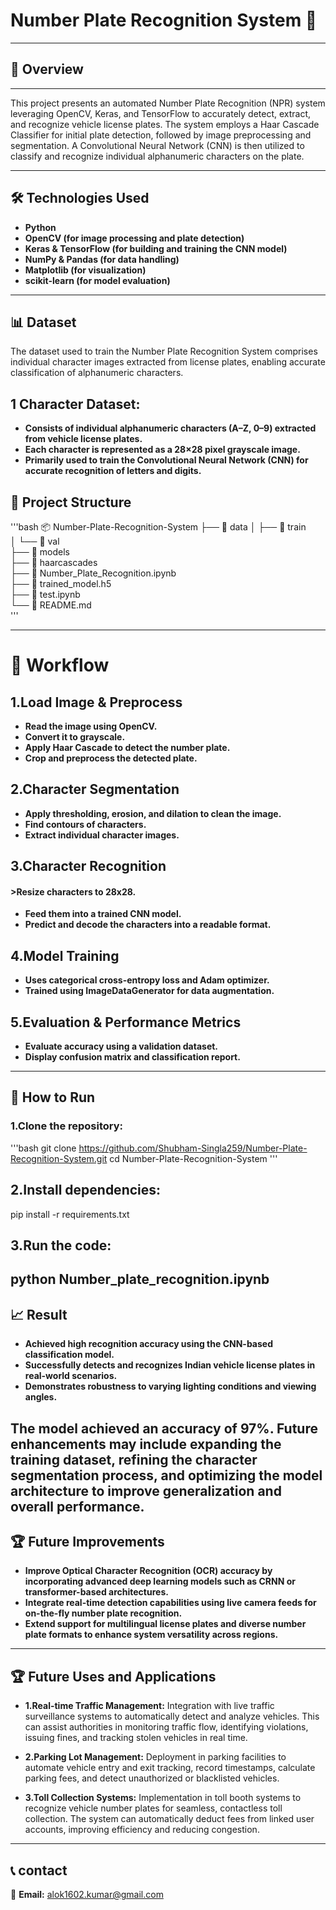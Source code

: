 # Number Plate Recognition System 🚗
---
## 📌 Overview
---
 This project presents an automated Number Plate Recognition (NPR) system leveraging OpenCV, Keras, and TensorFlow to accurately detect, extract, and recognize vehicle license plates. The system employs a Haar Cascade Classifier for initial plate detection, followed by image preprocessing and segmentation. A Convolutional Neural Network (CNN) is then utilized to classify and recognize individual alphanumeric characters on the plate.
 
---
## 🛠 Technologies Used
- **Python**
- **OpenCV (for image processing and plate detection)**
- **Keras & TensorFlow (for building and training the CNN model)**
- **NumPy & Pandas (for data handling)**
- **Matplotlib (for visualization)**
- **scikit-learn (for model evaluation)**
---

## 📊 Dataset
The dataset used to train the Number Plate Recognition System comprises individual character images extracted from license plates, enabling accurate classification of alphanumeric characters.

## 1 Character Dataset:
- **Consists of individual alphanumeric characters (A–Z, 0–9) extracted from vehicle license plates.**
- **Each character is represented as a 28×28 pixel grayscale image.**
- **Primarily used to train the Convolutional Neural Network (CNN) for accurate recognition of letters and digits.**

## 📂 Project Structure
'''bash
📦 Number-Plate-Recognition-System
├── 📁 data
│   ├── 📁 train          
│   └── 📁 val            
├── 📁 models             
├── 📁 haarcascades       
├── 📄 Number_Plate_Recognition.ipynb   
├── 📄 trained_model.h5  
├── 📄 test.ipynb         
└── 📄 README.md           
'''

---
# 🔄 Workflow
## 1.Load Image & Preprocess

- **Read the image using OpenCV.**
- **Convert it to grayscale.**
- **Apply Haar Cascade to detect the number plate.**
- **Crop and preprocess the detected plate.**

## 2.Character Segmentation

- **Apply thresholding, erosion, and dilation to clean the image.**
- **Find contours of characters.**
- **Extract individual character images.**

## 3.Character Recognition

#### >Resize characters to 28x28.
- **Feed them into a trained CNN model.**
- **Predict and decode the characters into a readable format.**

## 4.Model Training

- **Uses categorical cross-entropy loss and Adam optimizer.**
- **Trained using ImageDataGenerator for data augmentation.**

## 5.Evaluation & Performance Metrics

- **Evaluate accuracy using a validation dataset.**
- **Display confusion matrix and classification report.**
---
## 🚀 How to Run

### 1.Clone the repository:
'''bash
 git clone https://github.com/Shubham-Singla259/Number-Plate-Recognition-System.git
 cd Number-Plate-Recognition-System
'''


## 2.Install dependencies:

 pip install -r requirements.txt

## 3.Run the code:

python Number_plate_recognition.ipynb
---

## 📈 Result
- **Achieved high recognition accuracy using the CNN-based classification model.**
- **Successfully detects and recognizes Indian vehicle license plates in real-world scenarios.**
- **Demonstrates robustness to varying lighting conditions and viewing angles.**

The model achieved an accuracy of 97%. Future enhancements may include expanding the training dataset, refining the character segmentation process, and optimizing the model architecture to improve generalization and overall performance.
---

## 🏆 Future Improvements
- **Improve Optical Character Recognition (OCR) accuracy by incorporating advanced deep learning models such as CRNN or transformer-based architectures.**
- **Integrate real-time detection capabilities using live camera feeds for on-the-fly number plate recognition.**
- **Extend support for multilingual license plates and diverse number plate formats to enhance system versatility across regions.**
---

## 🏆 Future Uses and Applications
-  **1.Real-time Traffic Management:** Integration with live traffic surveillance systems to automatically detect and analyze vehicles. This can assist authorities in monitoring traffic flow, identifying violations, issuing fines, and tracking stolen vehicles in real time.

- **2.Parking Lot Management:** Deployment in parking facilities to automate vehicle entry and exit tracking, record timestamps, calculate parking fees, and detect unauthorized or blacklisted vehicles.

- **3.Toll Collection Systems:** Implementation in toll booth systems to recognize vehicle number plates for seamless, contactless toll collection. The system can automatically deduct fees from linked user accounts, improving efficiency and reducing congestion.
---

## 📞 contact
📧 **Email:** alok1602.kumar@gmail.com


